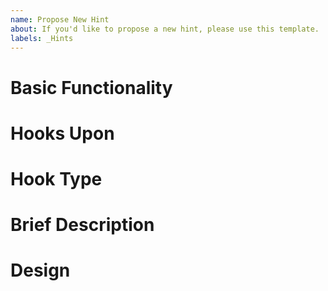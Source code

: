 ```yaml
---
name: Propose New Hint
about: If you'd like to propose a new hint, please use this template.
labels: _Hints
---
```


# Basic Functionality


# Hooks Upon
<!-- Write the original pandas function this hint will hook-->

# Hook Type
<!-- will it run as pre-hook or post-hook -->
# Brief Description

# Design
<!-- Provide a basic design (python/pseudo coe/etc.) for the hook function-->
